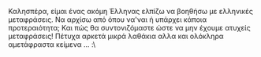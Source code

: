 Καλησπέρα, είμαι ένας ακόμη Έλληνας ελπίζω να βοηθήσω με ελληνικές
μεταφράσεις. Να αρχίσω από όπου να'ναι ή υπάρχει κάποια προτεραιότητα;
Και πώς θα συντονιζόμαστε ώστε να μην έχουμε ατυχείς μεταφράσεις! Πέτυχα
αρκετά μικρά λαθάκια αλλα και ολόκληρα αμετάφραστα κείμενα ... :\\